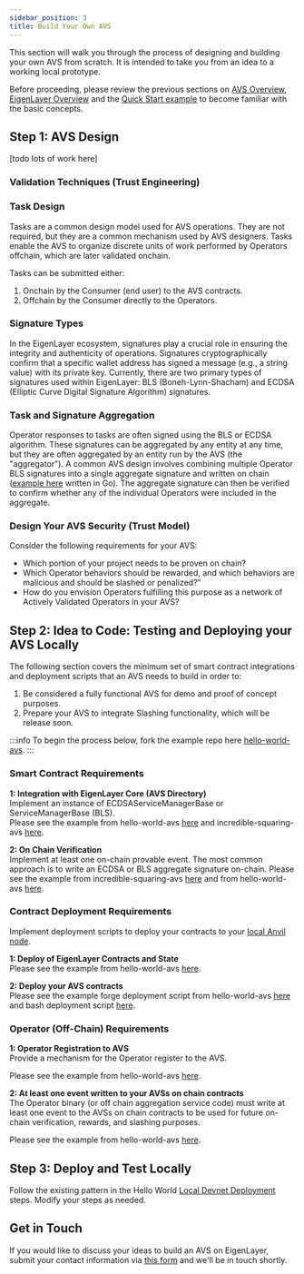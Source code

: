 ```yaml
---
sidebar_position: 3
title: Build Your Own AVS
---
```


This section will walk you through the process of designing and building your own AVS from scratch. It is intended to take you from an idea to a working local prototype.

Before proceeding, please review the previous sections on [AVS Overview](./avs-developer-guide.md), [EigenLayer Overview](/docs/eigenlayer/overview/README.md) and the [Quick Start example](./quickstart.md) to become familiar with the basic concepts.


## Step 1: AVS Design

[todo lots of work here]

### Validation Techniques (Trust Engineering)


### Task Design

Tasks are a common design model used for AVS operations. They are not required, but they are a common mechanism used by AVS designers. Tasks enable the AVS to organize discrete units of work performed by Operators offchain, which are later validated onchain.

Tasks can be submitted either:
1) Onchain by the Consumer (end user) to the AVS contracts.
2) Offchain by the Consumer directly to the Operators. 

### Signature Types

In the EigenLayer ecosystem, signatures play a crucial role in ensuring the integrity and authenticity of operations. Signatures cryptographically confirm that a specific wallet address has signed a message (e.g., a string value) with its private key. Currently, there are two primary types of signatures used within EigenLayer: BLS (Boneh-Lynn-Shacham) and ECDSA (Elliptic Curve Digital Signature Algorithm) signatures.

### Task and Signature Aggregation

Operator responses to tasks are often signed using the BLS or ECDSA algorithm. These signatures can be aggregated by any entity at any time, but they are often aggregated by an entity run by the AVS (the "aggregator"). A common AVS design involves combining multiple Operator BLS signatures into a single aggregate signature and written on chain ([example here](https://github.com/Layr-Labs/eigensdk-go/blob/dev/services/bls_aggregation/blsagg.go) written in Go). The aggregate signature can then be verified to confirm whether any of the individual Operators were included in the aggregate.

### Design Your AVS Security (Trust Model)

Consider the following requirements for your AVS:
- Which portion of your project needs to be proven on chain?
- Which Operator behaviors should be rewarded, and which behaviors are malicious and should be slashed or penalized?”
- How do you envision Operators fulfilling this purpose as a network of Actively Validated Operators in your AVS?


      
## Step 2: Idea to Code: Testing and Deploying your AVS Locally

The following section covers the minimum set of smart contract integrations and deployment scripts that an AVS needs to build in order to:
1. Be considered a fully functional AVS for demo and proof of concept purposes.
2. Prepare your AVS to integrate Slashing functionality, which will be release soon.


:::info
To begin the process below, fork the example repo here [hello-world-avs](https://github.com/Layr-Labs/hello-world-avs).
:::


### Smart Contract Requirements


**1: Integration with EigenLayer Core (AVS Directory)**  
Implement an instance of ECDSAServiceManagerBase or ServiceManagerBase (BLS).  
Please see the example from hello-world-avs [here](https://github.com/Layr-Labs/hello-world-avs/blob/master/contracts/src/HelloWorldServiceManager.sol) and incredible-squaring-avs [here](https://github.com/Layr-Labs/incredible-squaring-avs/blob/master/contracts/src/IncredibleSquaringServiceManager.sol).

**2: On Chain Verification**  
Implement at least one on-chain provable event. The most common approach is to write an ECDSA or BLS aggregate signature on-chain.
Please see the example from incredible-squaring-avs [here](https://github.com/Layr-Labs/incredible-squaring-avs/blob/8bd0ac663dcc2289cad02af4a7f0002ea07bc1d8/contracts/src/IncredibleSquaringTaskManager.sol#L102) and from hello-world-avs [here](https://github.com/Layr-Labs/hello-world-avs/blob/84ae1974c212c193a3992467f7d431bad39f74a3/src/index.ts#L130).


### Contract Deployment Requirements

Implement deployment scripts to deploy your contracts to your [local Anvil node](https://book.getfoundry.sh/reference/anvil/).

**1: Deploy of EigenLayer Contracts and State**  
Please see the example from hello-world-avs [here](https://github.com/Layr-Labs/hello-world-avs/blob/master/utils/anvil/deploy-eigenlayer-save-anvil-state.sh).

**2: Deploy your AVS contracts**  
Please see the example forge deployment script from hello-world-avs [here](https://github.com/Layr-Labs/hello-world-avs/blob/master/contracts/script/HelloWorldDeployer.s.sol) and bash deployment script [here](https://github.com/Layr-Labs/hello-world-avs/blob/master/utils/anvil/deploy-eigenlayer-save-anvil-state.sh).



### Operator (Off-Chain) Requirements

**1: Operator Registration to AVS**  
Provide a mechanism for the Operator register to the AVS.  

Please see the example from hello-world-avs [here](https://github.com/Layr-Labs/hello-world-avs/blob/84ae1974c212c193a3992467f7d431bad39f74a3/src/index.ts#L41). 

**2: At least one event written to your AVSs on chain contracts**  
The Operator binary (or off chain aggregation service code) must write at least one event to the AVSs on chain contracts to be used for future on-chain verification, rewards, and slashing purposes.  

Please see the example from hello-world-avs [here](https://github.com/Layr-Labs/hello-world-avs/blob/84ae1974c212c193a3992467f7d431bad39f74a3/src/index.ts#L25).


## Step 3: Deploy and Test Locally

Follow the existing pattern in the Hello World [Local Devnet Deployment](https://github.com/Layr-Labs/hello-world-avs?tab=readme-ov-file#local-devnet-deployment) steps. Modify your steps as needed.







## Get in Touch

If you would like to discuss your ideas to build an AVS on EigenLayer, submit your contact information via [this form](https://share.hsforms.com/1BksFoaPjSk2l3pQ5J4EVCAein6l) and we'll be in touch shortly.